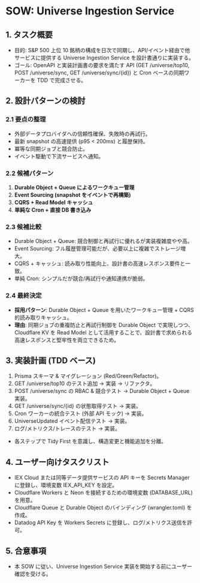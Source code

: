 # SOW: Universe Ingestion Service

## 1. タスク概要
- 目的: S&P 500 上位 10 銘柄の構成を日次で同期し、API/イベント経由で他サービスに提供する Universe Ingestion Service を設計書通りに実装する。
- ゴール: OpenAPI と実装計画書の要求を満たす API (GET /universe/top10, POST /universe/sync, GET /universe/sync/{id}) と Cron ベースの同期ワーカーを TDD で完成させる。

## 2. 設計パターンの検討
### 2.1 要点の整理
- 外部データプロバイダへの信頼性確保、失敗時の再試行。
- 最新 snapshot の高速提供 (p95 < 200ms) と履歴保持。
- 冪等な同期ジョブと競合防止。
- イベント駆動で下流サービスへ通知。

### 2.2 候補パターン
1. **Durable Object + Queue によるワークキュー管理**
2. **Event Sourcing (snapshot をイベントで再構築)**
3. **CQRS + Read Model キャッシュ**
4. **単純な Cron + 直接 DB 書き込み**

### 2.3 候補比較
- Durable Object + Queue: 競合制御と再試行に優れるが実装複雑度やや高。
- Event Sourcing: フル履歴管理可能だが、必要以上に複雑でストレージ増大。
- CQRS + キャッシュ: 読み取り性能向上、設計書の高速レスポンス要件と一致。
- 単純 Cron: シンプルだが競合/再試行や通知連携が脆弱。

### 2.4 最終決定
- **採用パターン**: Durable Object + Queue を用いたワークキュー管理 + CQRS 的読み取りキャッシュ。
- **理由**: 同期ジョブの重複防止と再試行制御を Durable Object で実現しつつ、Cloudflare KV を Read Model として活用することで、設計書で求められる高速レスポンスと堅牢性を両立できるため。

## 3. 実装計画 (TDD ベース)
1. Prisma スキーマ & マイグレーション (Red/Green/Refactor)。
2. GET /universe/top10 のテスト追加 → 実装 → リファクタ。
3. POST /universe/sync の RBAC & 競合テスト → Durable Object + Queue 実装。
4. GET /universe/sync/{id} の状態取得テスト → 実装。
5. Cron ワーカーの統合テスト (外部 API モック) → 実装。
6. UniverseUpdated イベント配信テスト → 実装。
7. ログ/メトリクス/トレースのテスト → 実装。
- 各ステップで Tidy First を意識し、構造変更と機能追加を分離。

## 4. ユーザー向けタスクリスト
- IEX Cloud または同等データ提供サービスの API キーを Secrets Manager に登録し、環境変数 IEX_API_KEY を設定。
- Cloudflare Workers と Neon を接続するための環境変数 (DATABASE_URL) を用意。
- Cloudflare Queue と Durable Object のバインディング (wrangler.toml) を作成。
- Datadog API Key を Workers Secrets に登録し、ログ/メトリクス送信を許可。

## 5. 合意事項
- 本 SOW に従い、Universe Ingestion Service 実装を開始する前にユーザー確認を受ける。
